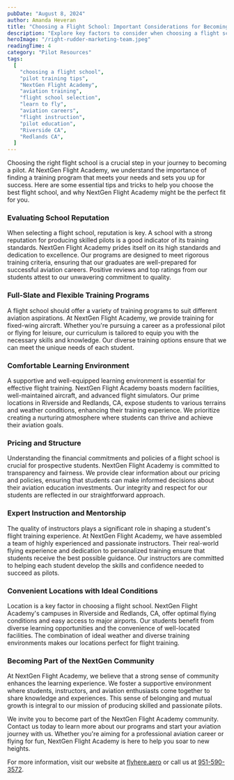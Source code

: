 ```yaml
---
pubDate: "August 8, 2024"
author: Amanda Heveran
title: "Choosing a Flight School: Important Considerations for Becoming a Pilot"
description: "Explore key factors to consider when choosing a flight school, and learn how NextGen Flight Academy provides exceptional training programs, experienced instructors, and a supportive learning environment."
heroImage: "/right-rudder-marketing-team.jpeg"
readingTime: 4
category: "Pilot Resources"
tags:
  [
    "choosing a flight school",
    "pilot training tips",
    "NextGen Flight Academy",
    "aviation training",
    "flight school selection",
    "learn to fly",
    "aviation careers",
    "flight instruction",
    "pilot education",
    "Riverside CA",
    "Redlands CA",
  ]
---
```


Choosing the right flight school is a crucial step in your journey to becoming a pilot. At NextGen Flight Academy, we understand the importance of finding a training program that meets your needs and sets you up for success. Here are some essential tips and tricks to help you choose the best flight school, and why NextGen Flight Academy might be the perfect fit for you.

### Evaluating School Reputation

When selecting a flight school, reputation is key. A school with a strong reputation for producing skilled pilots is a good indicator of its training standards. NextGen Flight Academy prides itself on its high standards and dedication to excellence. Our programs are designed to meet rigorous training criteria, ensuring that our graduates are well-prepared for successful aviation careers. Positive reviews and top ratings from our students attest to our unwavering commitment to quality.

### Full-Slate and Flexible Training Programs

A flight school should offer a variety of training programs to suit different aviation aspirations. At NextGen Flight Academy, we provide training for fixed-wing aircraft. Whether you're pursuing a career as a professional pilot or flying for leisure, our curriculum is tailored to equip you with the necessary skills and knowledge. Our diverse training options ensure that we can meet the unique needs of each student.

### Comfortable Learning Environment

A supportive and well-equipped learning environment is essential for effective flight training. NextGen Flight Academy boasts modern facilities, well-maintained aircraft, and advanced flight simulators. Our prime locations in Riverside and Redlands, CA, expose students to various terrains and weather conditions, enhancing their training experience. We prioritize creating a nurturing atmosphere where students can thrive and achieve their aviation goals.

### Pricing and Structure

Understanding the financial commitments and policies of a flight school is crucial for prospective students. NextGen Flight Academy is committed to transparency and fairness. We provide clear information about our pricing and policies, ensuring that students can make informed decisions about their aviation education investments. Our integrity and respect for our students are reflected in our straightforward approach.

### Expert Instruction and Mentorship

The quality of instructors plays a significant role in shaping a student's flight training experience. At NextGen Flight Academy, we have assembled a team of highly experienced and passionate instructors. Their real-world flying experience and dedication to personalized training ensure that students receive the best possible guidance. Our instructors are committed to helping each student develop the skills and confidence needed to succeed as pilots.

### Convenient Locations with Ideal Conditions

Location is a key factor in choosing a flight school. NextGen Flight Academy's campuses in Riverside and Redlands, CA, offer optimal flying conditions and easy access to major airports. Our students benefit from diverse learning opportunities and the convenience of well-located facilities. The combination of ideal weather and diverse training environments makes our locations perfect for flight training.

### Becoming Part of the NextGen Community

At NextGen Flight Academy, we believe that a strong sense of community enhances the learning experience. We foster a supportive environment where students, instructors, and aviation enthusiasts come together to share knowledge and experiences. This sense of belonging and mutual growth is integral to our mission of producing skilled and passionate pilots.

We invite you to become part of the NextGen Flight Academy community. Contact us today to learn more about our programs and start your aviation journey with us. Whether you're aiming for a professional aviation career or flying for fun, NextGen Flight Academy is here to help you soar to new heights.

For more information, visit our website at [flyhere.aero](https://flyhere.aero/) or call us at [951-590-3572](tel:951-590-3572).
